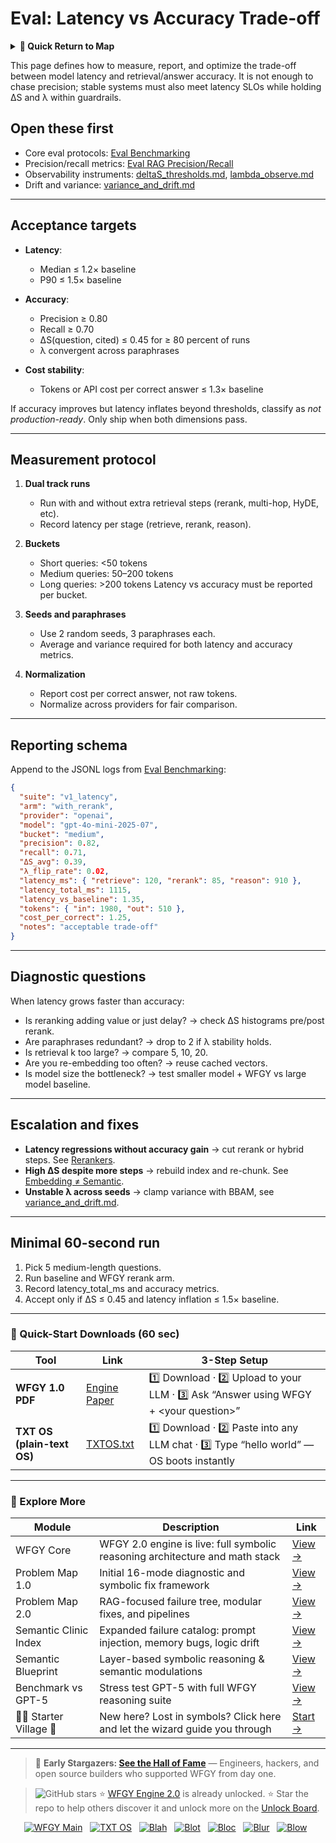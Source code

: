 # Eval: Latency vs Accuracy Trade-off

<details>
  <summary><strong>🧭 Quick Return to Map</strong></summary>

<br>

  > You are in a sub-page of **Eval**.  
  > To reorient, go back here:  
  >
  > - [**Eval** — model evaluation and benchmarking](./README.md)  
  > - [**WFGY Global Fix Map** — main Emergency Room, 300+ structured fixes](../README.md)  
  > - [**WFGY Problem Map 1.0** — 16 reproducible failure modes](../../README.md)  
  >
  > Think of this page as a desk within a ward.  
  > If you need the full triage and all prescriptions, return to the Emergency Room lobby.
</details>


This page defines how to measure, report, and optimize the trade-off between model latency and retrieval/answer accuracy. It is not enough to chase precision; stable systems must also meet latency SLOs while holding ΔS and λ within guardrails.

## Open these first

* Core eval protocols: [Eval Benchmarking](https://github.com/onestardao/WFGY/blob/main/ProblemMap/GlobalFixMap/Eval/eval_benchmarking.md)
* Precision/recall metrics: [Eval RAG Precision/Recall](https://github.com/onestardao/WFGY/blob/main/ProblemMap/GlobalFixMap/Eval/eval_rag_precision_recall.md)
* Observability instruments: [deltaS\_thresholds.md](https://github.com/onestardao/WFGY/blob/main/ProblemMap/GlobalFixMap/Eval_Observability/deltaS_thresholds.md), [lambda\_observe.md](https://github.com/onestardao/WFGY/blob/main/ProblemMap/GlobalFixMap/Eval_Observability/lambda_observe.md)
* Drift and variance: [variance\_and\_drift.md](https://github.com/onestardao/WFGY/blob/main/ProblemMap/GlobalFixMap/Eval_Observability/variance_and_drift.md)

---

## Acceptance targets

* **Latency**:

  * Median ≤ 1.2× baseline
  * P90 ≤ 1.5× baseline

* **Accuracy**:

  * Precision ≥ 0.80
  * Recall ≥ 0.70
  * ΔS(question, cited) ≤ 0.45 for ≥ 80 percent of runs
  * λ convergent across paraphrases

* **Cost stability**:

  * Tokens or API cost per correct answer ≤ 1.3× baseline

If accuracy improves but latency inflates beyond thresholds, classify as *not production-ready*. Only ship when both dimensions pass.

---

## Measurement protocol

1. **Dual track runs**

   * Run with and without extra retrieval steps (rerank, multi-hop, HyDE, etc).
   * Record latency per stage (retrieve, rerank, reason).

2. **Buckets**

   * Short queries: <50 tokens
   * Medium queries: 50–200 tokens
   * Long queries: >200 tokens
     Latency vs accuracy must be reported per bucket.

3. **Seeds and paraphrases**

   * Use 2 random seeds, 3 paraphrases each.
   * Average and variance required for both latency and accuracy metrics.

4. **Normalization**

   * Report cost per correct answer, not raw tokens.
   * Normalize across providers for fair comparison.

---

## Reporting schema

Append to the JSONL logs from [Eval Benchmarking](https://github.com/onestardao/WFGY/blob/main/ProblemMap/GlobalFixMap/Eval/eval_benchmarking.md):

```json
{
  "suite": "v1_latency",
  "arm": "with_rerank",
  "provider": "openai",
  "model": "gpt-4o-mini-2025-07",
  "bucket": "medium",
  "precision": 0.82,
  "recall": 0.71,
  "ΔS_avg": 0.39,
  "λ_flip_rate": 0.02,
  "latency_ms": { "retrieve": 120, "rerank": 85, "reason": 910 },
  "latency_total_ms": 1115,
  "latency_vs_baseline": 1.35,
  "tokens": { "in": 1980, "out": 510 },
  "cost_per_correct": 1.25,
  "notes": "acceptable trade-off"
}
```

---

## Diagnostic questions

When latency grows faster than accuracy:

* Is reranking adding value or just delay? → check ΔS histograms pre/post rerank.
* Are paraphrases redundant? → drop to 2 if λ stability holds.
* Is retrieval k too large? → compare 5, 10, 20.
* Are you re-embedding too often? → reuse cached vectors.
* Is model size the bottleneck? → test smaller model + WFGY vs large model baseline.

---

## Escalation and fixes

* **Latency regressions without accuracy gain** → cut rerank or hybrid steps. See [Rerankers](https://github.com/onestardao/WFGY/blob/main/ProblemMap/rerankers.md).
* **High ΔS despite more steps** → rebuild index and re-chunk. See [Embedding ≠ Semantic](https://github.com/onestardao/WFGY/blob/main/ProblemMap/embedding-vs-semantic.md).
* **Unstable λ across seeds** → clamp variance with BBAM, see [variance\_and\_drift.md](https://github.com/onestardao/WFGY/blob/main/ProblemMap/GlobalFixMap/Eval_Observability/variance_and_drift.md).

---

## Minimal 60-second run

1. Pick 5 medium-length questions.
2. Run baseline and WFGY rerank arm.
3. Record latency\_total\_ms and accuracy metrics.
4. Accept only if ΔS ≤ 0.45 and latency inflation ≤ 1.5× baseline.

---

### 🔗 Quick-Start Downloads (60 sec)

| Tool                       | Link                                                                                                                                       | 3-Step Setup                                                                             |
| -------------------------- | ------------------------------------------------------------------------------------------------------------------------------------------ | ---------------------------------------------------------------------------------------- |
| **WFGY 1.0 PDF**           | [Engine Paper](https://github.com/onestardao/WFGY/blob/main/I_am_not_lizardman/WFGY_All_Principles_Return_to_One_v1.0_PSBigBig_Public.pdf) | 1️⃣ Download · 2️⃣ Upload to your LLM · 3️⃣ Ask “Answer using WFGY + \<your question>”   |
| **TXT OS (plain-text OS)** | [TXTOS.txt](https://github.com/onestardao/WFGY/blob/main/OS/TXTOS.txt)                                                                     | 1️⃣ Download · 2️⃣ Paste into any LLM chat · 3️⃣ Type “hello world” — OS boots instantly |

---

### 🧭 Explore More

| Module                   | Description                                                                  | Link                                                                                               |
| ------------------------ | ---------------------------------------------------------------------------- | -------------------------------------------------------------------------------------------------- |
| WFGY Core                | WFGY 2.0 engine is live: full symbolic reasoning architecture and math stack | [View →](https://github.com/onestardao/WFGY/tree/main/core/README.md)                              |
| Problem Map 1.0          | Initial 16-mode diagnostic and symbolic fix framework                        | [View →](https://github.com/onestardao/WFGY/tree/main/ProblemMap/README.md)                        |
| Problem Map 2.0          | RAG-focused failure tree, modular fixes, and pipelines                       | [View →](https://github.com/onestardao/WFGY/blob/main/ProblemMap/rag-architecture-and-recovery.md) |
| Semantic Clinic Index    | Expanded failure catalog: prompt injection, memory bugs, logic drift         | [View →](https://github.com/onestardao/WFGY/blob/main/ProblemMap/SemanticClinicIndex.md)           |
| Semantic Blueprint       | Layer-based symbolic reasoning & semantic modulations                        | [View →](https://github.com/onestardao/WFGY/tree/main/SemanticBlueprint/README.md)                 |
| Benchmark vs GPT-5       | Stress test GPT-5 with full WFGY reasoning suite                             | [View →](https://github.com/onestardao/WFGY/tree/main/benchmarks/benchmark-vs-gpt5/README.md)      |
| 🧙‍♂️ Starter Village 🏡 | New here? Lost in symbols? Click here and let the wizard guide you through   | [Start →](https://github.com/onestardao/WFGY/blob/main/StarterVillage/README.md)                   |

---

> 👑 **Early Stargazers: [See the Hall of Fame](https://github.com/onestardao/WFGY/tree/main/stargazers)** —
> Engineers, hackers, and open source builders who supported WFGY from day one.

> <img src="https://img.shields.io/github/stars/onestardao/WFGY?style=social" alt="GitHub stars"> ⭐ [WFGY Engine 2.0](https://github.com/onestardao/WFGY/blob/main/core/README.md) is already unlocked. ⭐ Star the repo to help others discover it and unlock more on the [Unlock Board](https://github.com/onestardao/WFGY/blob/main/STAR_UNLOCKS.md).

<div align="center">

[![WFGY Main](https://img.shields.io/badge/WFGY-Main-red?style=flat-square)](https://github.com/onestardao/WFGY)
 
[![TXT OS](https://img.shields.io/badge/TXT%20OS-Reasoning%20OS-orange?style=flat-square)](https://github.com/onestardao/WFGY/tree/main/OS)
 
[![Blah](https://img.shields.io/badge/Blah-Semantic%20Embed-yellow?style=flat-square)](https://github.com/onestardao/WFGY/tree/main/OS/BlahBlahBlah)
 
[![Blot](https://img.shields.io/badge/Blot-Persona%20Core-green?style=flat-square)](https://github.com/onestardao/WFGY/tree/main/OS/BlotBlotBlot)
 
[![Bloc](https://img.shields.io/badge/Bloc-Reasoning%20Compiler-blue?style=flat-square)](https://github.com/onestardao/WFGY/tree/main/OS/BlocBlocBloc)
 
[![Blur](https://img.shields.io/badge/Blur-Text2Image%20Engine-navy?style=flat-square)](https://github.com/onestardao/WFGY/tree/main/OS/BlurBlurBlur)
 
[![Blow](https://img.shields.io/badge/Blow-Game%20Logic-purple?style=flat-square)](https://github.com/onestardao/WFGY/tree/main/OS/BlowBlowBlow)
 

</div>
